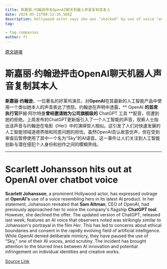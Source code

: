 ```yaml
---
title: 斯嘉丽·约翰逊抨击OpenAI聊天机器人声音复制其本人
date: 2024-05-21T00:12:35.568Z
description: Hollywood actor says she was ‘shocked’ by use of voice ‘eerily similar’ to her own in latest worry for ChatGPT maker
tag: 

- Tag companies
author: ft
---
```


[原文链接](https://ft.com/content/10416e10-3462-45c5-8a8f-c684983b179d)

# 斯嘉丽·约翰逊抨击OpenAI聊天机器人声音复制其本人

**斯嘉丽·约翰逊**，一位著名的好莱坞演员，对**OpenAI**在其最新的人工智能产品中使用一个类似她本人的声音表达了愤怒。约翰逊在声明中透露，** OpenAI **的首席执行官**萨姆·阿尔特曼**曾经邀请她为公司旗舰级的** ChatGPT 工具 **配音，但遭到她的拒绝。上周发布的ChatGPT更新版引入了一个人工智能的声音，观察人士指出该声音与约翰逊在电影《Her》中的演绎惊人相似。这引发了人们对快速发展的人工智能领域道德界限和同意问题的担忧。虽然OpenAI否认故意仿声，但在受到审查后暂停使用了其中一个名为“Sky”的AI语音。这一事件让人们关注到人工智能创新与潜在侵犯个人身份和创作之间的模糊界线。

---

# Scarlett Johansson hits out at OpenAI over chatbot voice 

**Scarlett Johansson**, a prominent Hollywood actor, has expressed outrage at **OpenAI's** use of a voice resembling hers in its latest AI product. In her statement, Johansson revealed that **Sam Altman**, CEO of OpenAI, had previously approached her to voice the company's flagship **ChatGPT tool**. However, she declined the offer. The updated version of ChatGPT, released last week, features an AI voice that observers noted was strikingly similar to Johansson's portrayal in the film *Her*. This has led to concerns about ethical boundaries and consent in the rapidly evolving field of artificial intelligence. While OpenAI denied deliberate mimicry, they have paused the use of "Sky," one of their AI voices, amid scrutiny. The incident has brought attention to the blurred lines between AI innovation and potential infringement on individual identities and creative works.

[Source Link](https://ft.com/content/10416e10-3462-45c5-8a8f-c684983b179d)

